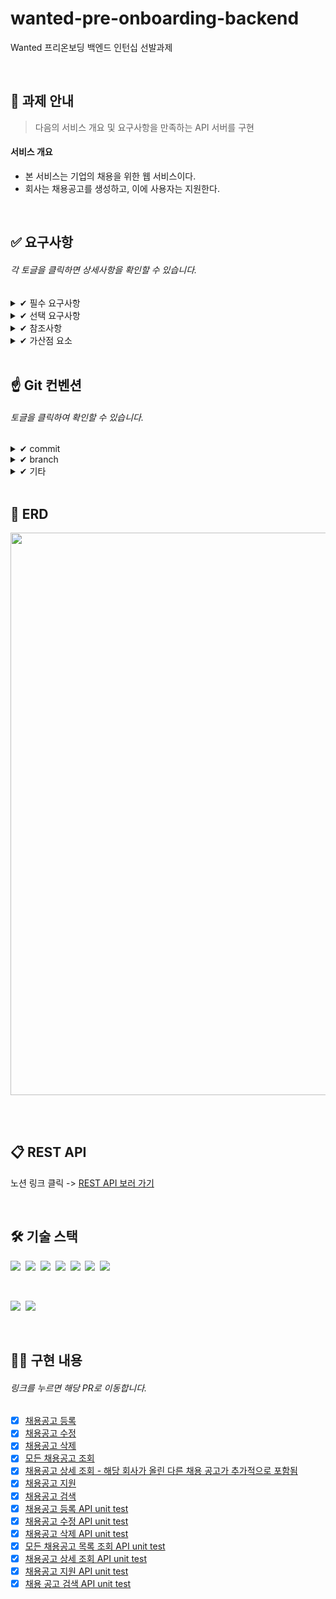 # wanted-pre-onboarding-backend
Wanted 프리온보딩 백엔드 인턴십 선발과제

<br>

## 📝 과제 안내

> 다음의 서비스 개요 및 요구사항을 만족하는 API 서버를 구현
 
#### 서비스 개요
* 본 서비스는 기업의 채용을 위한 웹 서비스이다.
* 회사는 채용공고를 생성하고, 이에 사용자는 지원한다.

<br>

## ✅ 요구사항

###### 각 토글을 클릭하면 상세사항을 확인할 수 있습니다.

<details>
  <summary>✔ 필수 요구사항</summary>

<br>

1. 채용공고를 등록한다.
2. 채용공고를 수정한다. (회사 id 이외 모두 수정이 가능하다.)
3. 채용공고를 삭제한다. (DB에서 삭제된다.)
4. 채용공고 목록을 가져온다. - 사용자는 채용공고 목록을 확인할 수 있다.
5. 채용 상세 페이지를 가져온다. - '채용 내용'이 추가적으로 담겨 있다.
6. ORM 사용하여 구현
7. RDBMS 사용 (SQLite, PostgreSQL, MySQL 등)
    
</details>

<details>
  <summary>✔ 선택 요구사항</summary>

<br>

1. 채용공고 검색 기능 구현
2. 채용 상세페이지에서 해당 회사가 올린 채용공고가 추가적으로 포함된다.
3. 사용자는 채용공고에 지원한다. - 사용자는 1회만 지원 가능하다.

</details>

<details>
  <summary>✔ 참조사항</summary>

<br>

1. 필요한 모델 : 회사, 사용자, 채용공고, 지원내역(선택사항)
2. 회사, 사용자 등록 절차 생략
3. 로그인 등 사용자 인증절차 생략
4. FrontEnd는 개발 범위에 제외

</details>

<details>
  <summary>✔ 가산점 요소</summary>

<br>

1. 선택 요구사항 구현
2. Unit Test 구현
3. README에 요구사항 분석 및 구현 과정 작성
4. Git commit 메시지 컨벤션
</details>

<br>

## ☝ Git 컨벤션

###### 토글을 클릭하여 확인할 수 있습니다.

<details>
  <summary>✔ commit </summary>

<br>
  
1. 형식

```
init: 기능 구현 시 필요한 파일 생성  → init: 회원가입 파일 생성
fix: 버그 수정                      → fix: 로그인 기능 오류 수정
docs: 문서 수정                     → docs: readme 오타 수정
update: 기능 구현 중 수정           → update: 로그인 기능 수정
complete: 기능 구현 완료            → complete: 회원가입 완료
refactor: 리팩터링                 → refactor: ~~ 개선
chore: 그 외 자잘한 수정            → chore: 코드 정렬
```

2. 꼬릿말

부가 설명이 필요할 때 추가

</details>

<details>
  <summary>✔ branch</summary>

<br>

1. `main` -> 배포 브랜치
2. `develop` -> 개발 테스트 브랜치
3. 형식

```
ex. 기능 추가: feature/이슈번호/{기능 설명}
ex. 버그 수정: hotfix/이슈번호/{짧은 설명}
ex. 문서 관리: docs/이슈번호/readme
ex. 리팩터링:  refactor/이슈번호/{리팩터링 짧은 설명}
ex. 테스트 코드: test/이슈번호/{짧은 설명}
```
4. merge된 브랜치는 기능 완성 시 삭제

</details>

<details>
  <summary>✔ 기타</summary>
  
<br>

1. PR
  * PR Template 사용
  * 방식 : squash and merge
  * 제목 : 깃 commit 형식을 따르되, 기능 추가는 `feature: `를 사용한다.
   
</details>

<br>

## 🔗 ERD

<img src="https://github.com/JisooPyo/wanted-pre-onboarding-backend/assets/130378232/650ae18e-a25d-4add-8bf1-581cd874b3b6" width=900px>

<br><br>

## 📋 REST API

노션 링크 클릭 -> [REST API 보러 가기](https://sugary-curtain-79b.notion.site/REST-API-e0cec84e85a545bfb788090f3d56b799?pvs=4)

<br>

## 🛠 기술 스택

<img src="https://img.shields.io/badge/Java-007396?style=flat-square&logo=OpenJDK&logoColor=white">&nbsp;
<img src="https://img.shields.io/badge/Spring-6DB33F?style=flat-square&logo=spring&logoColor=white">&nbsp;
<img src="https://img.shields.io/badge/Spring Boot-6DB33F?style=flat-square&logo=springboot&logoColor=white">&nbsp;
<img src="https://img.shields.io/badge/Gradle-02303A?style=flat-square&logo=gradle&logoColor=white">&nbsp;
<img src="https://img.shields.io/badge/MySQL-4479A1?style=flat-square&logo=mysql&logoColor=white">&nbsp;
<img src="https://img.shields.io/badge/Querydsl-0769AD?style=flat-square&logo=&logoColor=white">&nbsp;
<img src="https://img.shields.io/badge/Github Actions-2088FF?style=flat-square&logo=githubactions&logoColor=white">&nbsp;

<br>

<img src="https://img.shields.io/badge/IntelliJ IDEA-000000?style=flat-square&logo=IntelliJ IDEA&logoColor=white">&nbsp;
<img src="https://img.shields.io/badge/git-F05032?style=flat-square&logo=git&logoColor=white">

<br>

## 👩‍💻 구현 내용

###### 링크를 누르면 해당 PR로 이동합니다.

- [x] [채용공고 등록](https://github.com/JisooPyo/wanted-pre-onboarding-backend/pull/11)
- [X] [채용공고 수정](https://github.com/JisooPyo/wanted-pre-onboarding-backend/pull/12)
- [x] [채용공고 삭제](https://github.com/JisooPyo/wanted-pre-onboarding-backend/pull/15)
- [x] [모든 채용공고 조회](https://github.com/JisooPyo/wanted-pre-onboarding-backend/pull/18)
- [x] [채용공고 상세 조회 - 해당 회사가 올린 다른 채용 공고가 추가적으로 포함됨](https://github.com/JisooPyo/wanted-pre-onboarding-backend/pull/19)
- [x] [채용공고 지원](https://github.com/JisooPyo/wanted-pre-onboarding-backend/pull/22)
- [x] [채용공고 검색](https://github.com/JisooPyo/wanted-pre-onboarding-backend/pull/23)
- [x] [채용공고 등록 API unit test](https://github.com/JisooPyo/wanted-pre-onboarding-backend/pull/24)
- [x] [채용공고 수정 API unit test](https://github.com/JisooPyo/wanted-pre-onboarding-backend/pull/35)
- [x] [채용공고 삭제 API unit test](https://github.com/JisooPyo/wanted-pre-onboarding-backend/pull/36)
- [x] [모든 채용공고 목록 조회 API unit test](https://github.com/JisooPyo/wanted-pre-onboarding-backend/pull/37)
- [x] [채용공고 상세 조회 API unit test](https://github.com/JisooPyo/wanted-pre-onboarding-backend/pull/38)
- [x] [채용공고 지원 API unit test](https://github.com/JisooPyo/wanted-pre-onboarding-backend/pull/39)
- [x] [채용 공고 검색 API unit test](https://github.com/JisooPyo/wanted-pre-onboarding-backend/pull/40)
